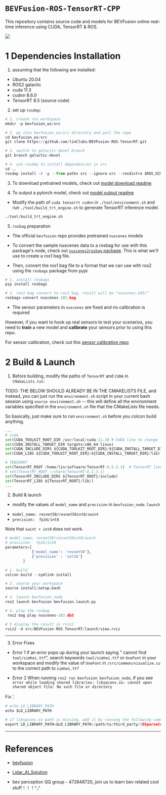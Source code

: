# `BEVFusion-ROS-TensorRT-CPP`

This repository contains source code and models for BEVFusion online real-time inference using CUDA, TensorRT & ROS.

![](configs/cuda-bevfusion.gif)


# 1 Dependencies Installation

1. assuming that the following are installed:

- Ubuntu 20.04
- ROS2 galactic
- cuda 11.3
- cudnn 8.6.0
- TensorRT 8.5 (source code)

2. set up `rosdep`:

~~~python
# 1. create ros workspace
mkdir -p bevfusion_ws/src

# 2. go into bevfusion_ws/src directory and pull the repo
cd bevfusion_ws/src
git clone https://github.com/linClubs/BEVFusion-ROS-TensorRT.git

# 3. switch to galactic-devel branch
git branch galactic-devel

# 4. use rosdep to install dependencies in src
cd .. 
rosdep install -r -y --from-paths src --ignore-src --rosdistro $ROS_DISTRO
~~~

3. To download pretrained models, check out [model download readme](https://github.com/linClubs/BEVFusion-ROS-TensorRT/blob/main/model/readme.md)

4. To output a pytorch model, check out [model output readme](https://github.com/NVIDIA-AI-IOT/Lidar_AI_Solution/blob/master/CUDA-BEVFusion/qat/README.md)

+ Modify the path of `cuda tensorrt cudnn` in `./tool/environment.sh` and run `./tool/build_trt_engine.sh` to generate TensorRT inference model.

~~~python
./tool/build_trt_engine.sh
~~~


5. `rosbag` preparation

+ The official `bevfusion` repo provides pretrained `nuscenes` models

+ To convert the sample nuscenes data to a rosbag for use with this package's node, check out [`nuscenes2rosbag` package](https://github.com/linClubs/nuscenes2rosbag). This is what we'll use to create a ros1 bag file.
  
+ Then, convert the ros1 bag file to a format that we can use with ros2 using the `rosbags` package from pypi.

~~~python
# 1. install rosbags
pip install rosbags

# 2. ros1 bag convert to ros2 bag, result will be "nuscenes-103/"
rosbags-convert nuscenes-103.bag
~~~

+ The sensor parameters in `nuscenes` are fixed and no calibration is required 

However, if you want to hook up real sensors to test your scenarios, you need to **train** a new model and **calibrate** your sensors prior to using this repo.

For sensor calibration, check out this [sensor calibration repo](https://github.com/linClubs/Calibration-Is-All-You-Need)

# 2 Build & Launch

1. Before building, modify the paths of `TensorRT` and `CUDA` in `CMakeLists.txt`:

TODO: THE BELOW SHOULD ALREADY BE IN THE CMAKELISTS FILE, and instead, you can
just run the `environment.sh` script in your current bash session using `source
environment.sh` -- this will define all the environment variables specified in
the `environment.sh` file that the CMakeLists file needs.

So basically, just make sure to run `environment.sh` before you colcon build
anything.

~~~python
...
# cuda
set(CUDA_TOOLKIT_ROOT_DIR /usr/local/cuda-11.3) # CUDA line to change
set(CUDA_INSTALL_TARGET_DIR targets/x86_64-linux)
set(CUDA_INCLUDE_DIRS ${CUDA_TOOLKIT_ROOT_DIR}/${CUDA_INSTALL_TARGET_DIR}/include)
set(CUDA_LIBS ${CUDA_TOOLKIT_ROOT_DIR}/${CUDA_INSTALL_TARGET_DIR}/lib)

# TENSORRT
set(TensorRT_ROOT /home/lin/software/TensorRT-8.5.3.1)  # TensorRT line to change
# set(TensorRT_ROOT ~/share/TensorRT-8.5.3.1)           
set(TensorRT_INCLUDE_DIRS ${TensorRT_ROOT}/include)
set(TensorRT_LIBS ${TensorRT_ROOT}/lib/)
...
~~~

2. Build & launch

+ modify the values of `model_name` and `precision` in `bevfusion_node.launch`

- `model_name: resnet50/resnet50int8/swint`
- `precision:  fp16/int8`

Note that `swint + int8` does not work.

~~~python
# model_name: resnet50/resnet50int8/swint
# precision:  fp16/int8
parameters=[
			{'model_name': 'resnet50'},
			{'precision' : 'int16'}
		]
~~~

~~~python
# 1. build
colcon build --symlink-install

# 2. source your workspace
source install/setup.bash

# 3. launch bevfusion_node
ros2 launch bevfusion bevfusion.launch.py

# 4. play the rosbag
 ros2 bag play nuscenes-103.db3

# 5 display the result in rviz2
rviz2 -d src/BEVFusion-ROS-TensorRT/launch/view.rviz
~~~

---

3. Error Fixes

+ Error 1
if an error pops up during your launch saying " cannot find `tool/simhei.ttf`", search keywords `tool/simhei.ttf` or `UseFont` in your workspace and modify the value of `UseFont` in `/src/common/visualize.cu` to the correct path to `simhei.ttf`


+ Error 2
When running `ros2 run bevfusion bevfusion_node`, if you see `error while loading shared libraries: libspconv.so: cannot open shared object file: No such file or directory`

Fix：
~~~python
# echo LD_LIBRARY_PATH
echo $LD_LIBRARY_PATH

# if libspconv.so path is missing, add it by running the following command in terminal
export LD_LIBRARY_PATH=$LD_LIBRARY_PATH:/path/to/third_party/3DSparseConvolution/libspconv/lib/x86_64
~~~

---

# References

+ [bevfusion](https://github.com/mit-han-lab/bevfusion)
+ [Lidar_AI_Solution](https://github.com/NVIDIA-AI-IOT/Lidar_AI_Solution)


+ bev perception QQ group - 472648720, join us to learn bev related cool stuff！！！^_^
